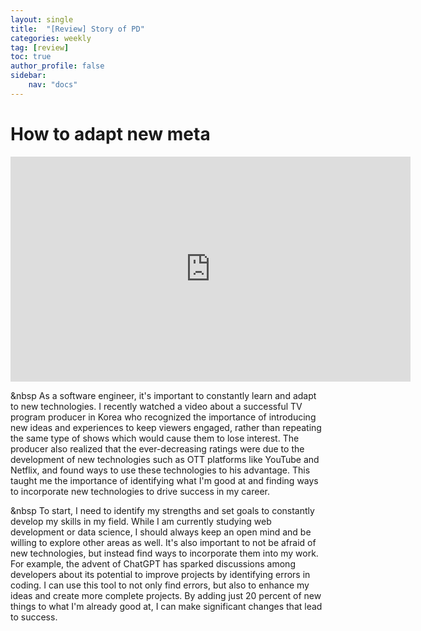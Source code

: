 ```yaml
---
layout: single
title:  "[Review] Story of PD"
categories: weekly
tag: [review]
toc: true
author_profile: false
sidebar:
    nav: "docs"
---
```


# How to adapt new meta

<iframe width="640" height="360" src="https://www.youtube.com/embed/lsEda2y4wWo" frameborder="0" allowfullscreen></iframe> <br>


&nbsp As a software engineer, it's important to constantly learn and adapt to new technologies. I recently watched a video about a successful TV program producer in Korea who recognized the importance of introducing new ideas and experiences to keep viewers engaged, rather than repeating the same type of shows which would cause them to lose interest. The producer also realized that the ever-decreasing ratings were due to the development of new technologies such as OTT platforms like YouTube and Netflix, and found ways to use these technologies to his advantage. This taught me the importance of identifying what I'm good at and finding ways to incorporate new technologies to drive success in my career. <br>

&nbsp To start, I need to identify my strengths and set goals to constantly develop my skills in my field. While I am currently studying web development or data science, I should always keep an open mind and be willing to explore other areas as well. It's also important to not be afraid of new technologies, but instead find ways to incorporate them into my work. For example, the advent of ChatGPT has sparked discussions among developers about its potential to improve projects by identifying errors in coding. I can use this tool to not only find errors, but also to enhance my ideas and create more complete projects. By adding just 20 percent of new things to what I'm already good at, I can make significant changes that lead to success.